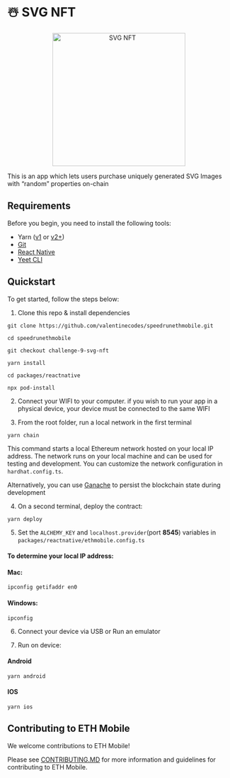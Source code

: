 # ☃️ SVG NFT

<p align="center">
<img src="https://valentinecodes.github.io/speedrunethmobile/assets/challenge-9-svg-nft.png" alt="SVG NFT" width="300">
</p>

This is an app which lets users purchase uniquely generated SVG Images with “random” properties on-chain

## Requirements

Before you begin, you need to install the following tools:

- Yarn ([v1](https://classic.yarnpkg.com/en/docs/install/) or [v2+](https://yarnpkg.com/getting-started/install))
- [Git](https://git-scm.com/downloads)
- [React Native](https://reactnative.dev/docs/environment-setup?guide=native&platform=android)
- [Yeet CLI](https://npmjs.com/package/yeet-cli)

## Quickstart

To get started, follow the steps below:

1. Clone this repo & install dependencies

```
git clone https://github.com/valentinecodes/speedrunethmobile.git

cd speedrunethmobile

git checkout challenge-9-svg-nft

yarn install

cd packages/reactnative

npx pod-install
```

2. Connect your WIFI to your computer. if you wish to run your app in a physical device, your device must be connected to the same WIFI

3. From the root folder, run a local network in the first terminal

```
yarn chain
```

This command starts a local Ethereum network hosted on your local IP address. The network runs on your local machine and can be used for testing and development. You can customize the network configuration in `hardhat.config.ts`.

Alternatively, you can use [Ganache](https://archive.trufflesuite.com/ganache/) to persist the blockchain state during development

4. On a second terminal, deploy the contract:

```
yarn deploy
```

5. Set the `ALCHEMY_KEY` and `localhost.provider`(port **8545**) variables in `packages/reactnative/ethmobile.config.ts`

#### To determine your local IP address:

#### Mac:

```
ipconfig getifaddr en0
```

#### Windows:

```
ipconfig
```

6. Connect your device via USB or Run an emulator

7. Run on device:

#### Android

```
yarn android
```

#### IOS

```
yarn ios
```

## Contributing to ETH Mobile

We welcome contributions to ETH Mobile!

Please see [CONTRIBUTING.MD](https://github.com/dewdrip/eth-mobile/blob/main/CONTRIBUTING.md) for more information and guidelines for contributing to ETH Mobile.
